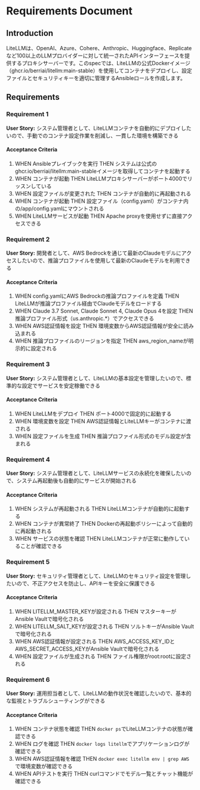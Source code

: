 # Requirements Document

## Introduction

LiteLLMは、OpenAI、Azure、Cohere、Anthropic、Huggingface、Replicateなど100以上のLLMプロバイダーに対して統一されたAPIインターフェースを提供するプロキシサーバーです。このspecでは、LiteLLMの公式Dockerイメージ（ghcr.io/berriai/litellm:main-stable）を使用してコンテナをデプロイし、設定ファイルとセキュリティキーを適切に管理するAnsibleロールを作成します。

## Requirements

### Requirement 1

**User Story:** システム管理者として、LiteLLMコンテナを自動的にデプロイしたいので、手動でのコンテナ設定作業を削減し、一貫した環境を構築できる

#### Acceptance Criteria

1. WHEN Ansibleプレイブックを実行 THEN システムは公式のghcr.io/berriai/litellm:main-stableイメージを取得してコンテナを起動する
2. WHEN コンテナが起動 THEN LiteLLMプロキシサーバーがポート4000でリッスンしている
3. WHEN 設定ファイルが変更された THEN コンテナが自動的に再起動される
4. WHEN コンテナが起動 THEN 設定ファイル（config.yaml）がコンテナ内の/app/config.yamlにマウントされる
5. WHEN LiteLLMサービスが起動 THEN Apache proxyを使用せずに直接アクセスできる

### Requirement 2

**User Story:** 開発者として、AWS Bedrockを通じて最新のClaudeモデルにアクセスしたいので、推論プロファイルを使用して最新のClaudeモデルを利用できる

#### Acceptance Criteria

1. WHEN config.yamlにAWS Bedrockの推論プロファイルを定義 THEN LiteLLMが推論プロファイル経由でClaudeモデルをロードする
2. WHEN Claude 3.7 Sonnet, Claude Sonnet 4, Claude Opus 4を設定 THEN 推論プロファイル形式（us.anthropic.*）でアクセスできる
3. WHEN AWS認証情報を設定 THEN 環境変数からAWS認証情報が安全に読み込まれる
4. WHEN 推論プロファイルのリージョンを指定 THEN aws_region_nameが明示的に設定される

### Requirement 3

**User Story:** システム管理者として、LiteLLMの基本設定を管理したいので、標準的な設定でサービスを安定稼働できる

#### Acceptance Criteria

1. WHEN LiteLLMをデプロイ THEN ポート4000で固定的に起動する
2. WHEN 環境変数を設定 THEN AWS認証情報とLiteLLMキーがコンテナに渡される
3. WHEN 設定ファイルを生成 THEN 推論プロファイル形式のモデル設定が含まれる

### Requirement 4

**User Story:** システム管理者として、LiteLLMサービスの永続化を確保したいので、システム再起動後も自動的にサービスが開始される

#### Acceptance Criteria

1. WHEN システムが再起動される THEN LiteLLMコンテナが自動的に起動する
2. WHEN コンテナが異常終了 THEN Dockerの再起動ポリシーによって自動的に再起動される
3. WHEN サービスの状態を確認 THEN LiteLLMコンテナが正常に動作していることが確認できる

### Requirement 5

**User Story:** セキュリティ管理者として、LiteLLMのセキュリティ設定を管理したいので、不正アクセスを防止し、APIキーを安全に保護できる

#### Acceptance Criteria

1. WHEN LITELLM_MASTER_KEYが設定される THEN マスターキーがAnsible Vaultで暗号化される
2. WHEN LITELLM_SALT_KEYが設定される THEN ソルトキーがAnsible Vaultで暗号化される
3. WHEN AWS認証情報が設定される THEN AWS_ACCESS_KEY_IDとAWS_SECRET_ACCESS_KEYがAnsible Vaultで暗号化される
4. WHEN 設定ファイルが生成される THEN ファイル権限がroot:rootに設定される

### Requirement 6

**User Story:** 運用担当者として、LiteLLMの動作状況を確認したいので、基本的な監視とトラブルシューティングができる

#### Acceptance Criteria

1. WHEN コンテナ状態を確認 THEN `docker ps`でLiteLLMコンテナの状態が確認できる
2. WHEN ログを確認 THEN `docker logs litellm`でアプリケーションログが確認できる
3. WHEN AWS認証情報を確認 THEN `docker exec litellm env | grep AWS`で環境変数が確認できる
4. WHEN APIテストを実行 THEN curlコマンドでモデル一覧とチャット機能が確認できる

